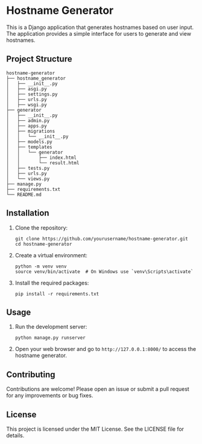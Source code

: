 # Hostname Generator

This is a Django application that generates hostnames based on user input. The application provides a simple interface for users to generate and view hostnames.

## Project Structure

```
hostname-generator
├── hostname_generator
│   ├── __init__.py
│   ├── asgi.py
│   ├── settings.py
│   ├── urls.py
│   ├── wsgi.py
├── generator
│   ├── __init__.py
│   ├── admin.py
│   ├── apps.py
│   ├── migrations
│   │   └── __init__.py
│   ├── models.py
│   ├── templates
│   │   └── generator
│   │       ├── index.html
│   │       └── result.html
│   ├── tests.py
│   ├── urls.py
│   └── views.py
├── manage.py
├── requirements.txt
└── README.md
```

## Installation

1. Clone the repository:
   ```
   git clone https://github.com/yourusername/hostname-generator.git
   cd hostname-generator
   ```

2. Create a virtual environment:
   ```
   python -m venv venv
   source venv/bin/activate  # On Windows use `venv\Scripts\activate`
   ```

3. Install the required packages:
   ```
   pip install -r requirements.txt
   ```

## Usage

1. Run the development server:
   ```
   python manage.py runserver
   ```

2. Open your web browser and go to `http://127.0.0.1:8000/` to access the hostname generator.

## Contributing

Contributions are welcome! Please open an issue or submit a pull request for any improvements or bug fixes.

## License

This project is licensed under the MIT License. See the LICENSE file for details.